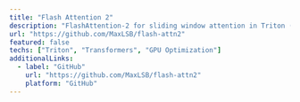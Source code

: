 ```yaml
---
title: "Flash Attention 2"
description: "FlashAttention-2 for sliding window attention in Triton (forward + backward)."
url: "https://github.com/MaxLSB/flash-attn2"
featured: false
techs: ["Triton", "Transformers", "GPU Optimization"]
additionalLinks:
  - label: "GitHub"
    url: "https://github.com/MaxLSB/flash-attn2"
    platform: "GitHub"
---
```


